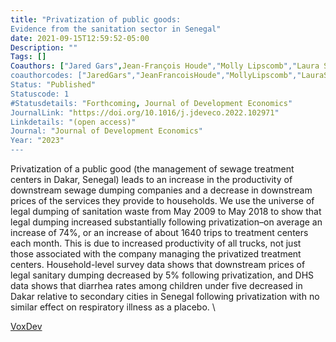 ```yaml
---
title: "Privatization of public goods:
Evidence from the sanitation sector in Senegal"
date: 2021-09-15T12:59:52-05:00
Description: ""
Tags: []
Coauthors: ["Jared Gars",Jean-François Houde","Molly Lipscomb","Laura Schechter"]
coauthorcodes: ["JaredGars","JeanFrancoisHoude","MollyLipscomb","LauraSchechter"]
Status: "Published"
Statuscode: 1
#Statusdetails: "Forthcoming, Journal of Development Economics"
JournalLink: "https://doi.org/10.1016/j.jdeveco.2022.102971"
Linkdetails: "(open access)"
Journal: "Journal of Development Economics"
Year: "2023"
---
```


Privatization of a public good (the management of sewage treatment centers in Dakar, Senegal)
leads to an increase in the productivity of downstream sewage dumping companies and a decrease in
downstream prices of the services they provide to households. We use the universe of legal dumping of
sanitation waste from May 2009 to May 2018 to show that legal dumping increased substantially following
privatization–on average an increase of 74%, or an increase of about 1640 trips to treatment centers each
month. This is due to increased productivity of all trucks, not just those associated with the company
managing the privatized treatment centers. Household-level survey data shows that downstream prices
of legal sanitary dumping decreased by 5% following privatization, and DHS data shows that diarrhea
rates among children under five decreased in Dakar relative to secondary cities in Senegal following
privatization with no similar effect on respiratory illness as a placebo. \

[VoxDev](https://voxdev.org/topic/infrastructure-urbanisation/impact-privatising-management-sanitation-utility-evidence-senegal)